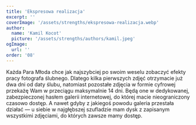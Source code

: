 ```yaml
---
title: 'Ekspresowa realizacja'
excerpt: ''
coverImage: '/assets/strengths/ekspresowa-realizacja.webp'
author:
  name: 'Kamil Kocot'
  picture: '/assets/strengths/authors/kamil.jpeg'
ogImage:
  url: ''
order: '08'
---
```


Każda Para Młoda chce jak najszybciej po swoim weselu zobaczyć efekty pracy fotografa ślubnego. Dlatego kilka pierwszych zdjęć otrzymacie już dwa dni od daty ślubu, natomiast pozostałe zdjęcia w&nbsp;formie cyfrowej przekażę Wam w&nbsp;przeciągu maksymalnie 14 dni. Będą one w dedykowanej, zabezpieczonej hasłem galerii internetowej, do której macie nieograniczony czasowo dostęp. A&nbsp;nawet gdyby z&nbsp;jakiegoś powodu galeria przestała działać — u&nbsp;siebie w&nbsp;najgłębszej szufladzie mam dysk z&nbsp;zapisanym wszystkimi zdjęciami, do których zawsze mamy dostęp.